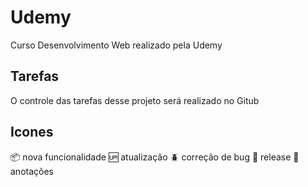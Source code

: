 # Udemy
Curso Desenvolvimento Web realizado pela Udemy 

## Tarefas

O controle das tarefas desse projeto será realizado no Gitub

## Icones

:package: nova funcionalidade 
:up: atualização
:beetle: correção de bug
:checkered_flag: release
:information_desk_person: anotações
